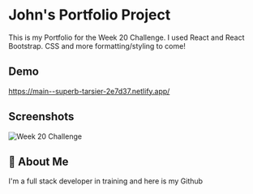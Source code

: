 # John's Portfolio Project

This is my Portfolio for the Week 20 Challenge. I used React and React Bootstrap. CSS and more formatting/styling to come!


## Demo

https://main--superb-tarsier-2e7d37.netlify.app/



## Screenshots

![Week 20 Challenge](https://github.com/user-attachments/assets/ed4abe43-b615-479b-af9b-1cb4696428b1)


## 🚀 About Me
I'm a full stack developer in training and here is my Github

